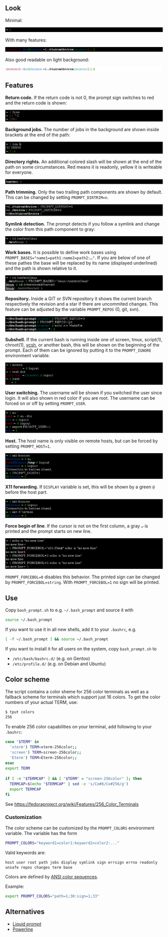 ## Look

Minimal:

![~ $](images/base.png)

With many features:

![Full prompt](images/full.png)

Also good readable on light background:

![White background](images/white.png)

## Features

**Return code.** If the return code is not 0, the prompt sign switches to red and the return code is shown:

![~ 1$](images/errno.png)

**Background jobs.** The number of jobs in the background are shown inside brackets at the end of the path:

![~[1] $](images/bg.png)

**Directory rights.** An additional colored slash will be shown at the end of the path on some circumstances.
Red means it is readonly, yellow it is writeable for everyone.

![:/usr/src $](images/ro.png)

**Path trimming.** Only the two trailing path components are shown by default. This can be changed by setting `PROMPT_DIRTRIM=n`.

![Dirtrim](images/path.png)

**Symlink detection.** The prompt detects if you follow a symlink and change the color from this path component to gray:

![Symlink](images/symlink.png)

**Work bases.** It is possible to define work bases using `PROMPT_BASES="name1=path1:name2=path2:…"`. If you are below of one of these pathes the base will be replaced by its name (displayed underlined) and the path is shown relative to it.

![Work bases](images/bases.png)

**Repository.** Inside a GIT or SVN repository it shows the current branch respectively the revision and a star if there are uncommited changes.
This feature can be adjusted by the variable `PROMPT_REPOS` (0, git, svn).

![~/dev/bash-prompt{master} $](images/git.png)

**Subshell.** If the current bash is running inside one of screen, tmux, script(1), chroot(1), [vcsh](https://github.com/RichiH/vcsh/), or another bash, this will be shown on the beginning of the prompt. Each of them can be ignored by putting it to the `PROMPT_IGNORE` environment variable.

![Subshell](images/subshell.png)

**User switching.** The username will be shown if you switched the user since login. It will also shown in red color if you are root.
The username can be forced on or off by setting `PROMPT_USER`.

![User](images/user.png)

**Host.** The host name is only visible on remote hosts, but can be forced by setting `PROMPT_HOST=1`.

![Host](images/host.png)

**X11 forwarding.** If `DISPLAY` variable is set, this will be shown by a green `@` before the host part.

![Display](images/display.png)

**Force begin of line**. If the cursor is not on the first column, a gray `↵` is printed and the prompt starts on new line.

![BOL](images/bol.png)

`PROMPT_FORCEBOL=0` disables this behavior. The printed sign can be changed by `PROMPT_FORCEBOL=string`. With `PROMPT_FORCEBOL=1` no sign will be printed.


## Use
Copy `bash_prompt.sh` to e.g. `~/.bash_prompt` and source it with
```bash
source ~/.bash_prompt
```

If you want to use it in all new shells, add it to your `.bashrc`, e.g.
```bash
[ -f ~/.bash_prompt ] && source ~/.bash_prompt
```

If you want to install it for all users on the system, copy `bash_prompt.sh` to
* `/etc/bash/bashrc.d/` (e.g. on Gentoo)
* `/etc/profile.d/` (e.g. on Debian and Ubuntu)

## Color scheme
The script contains a color sheme for 256 color terminals as well as a fallback scheme for terminals which support just 16 colors.
To get the color numbers of your actual TERM, use:
```bash
$ tput colors
256
```
To enable 256 color capabilities on your terminal, add following to your `.bashrc`:
```bash
case "$TERM" in
  'xterm') TERM=xterm-256color;;
  'screen') TERM=screen-256color;;
  'Eterm') TERM=Eterm-256color;;
esac
export TERM

if [ -n "$TERMCAP" ] && [ "$TERM" = "screen-256color" ]; then
  TERMCAP=$(echo "$TERMCAP" | sed -e 's/Co#8/Co#256/g')
  export TERMCAP
fi
```
See https://fedoraproject.org/wiki/Features/256_Color_Terminals

### Customization
The color scheme can be customized by the `PROMPT_COLORS` environment variable. The variable has the form
```bash
PROMPT_COLORS="keyword1=color1:keyword2=color2:..."
```
Valid keywords are:
```
host user root path jobs display symlink sign errsign errno readonly unsafe repos changes term base
```
Colors are defined by [ANSI color sequences](https://en.wikipedia.org/wiki/ANSI_escape_code#Colors).

Example:
```bash
export PROMPT_COLORS="path=1;30:sign=1;33"
```

## Alternatives

* [Liquid prompt](https://github.com/nojhan/liquidprompt)
* [Powerline](https://github.com/powerline/powerline)
